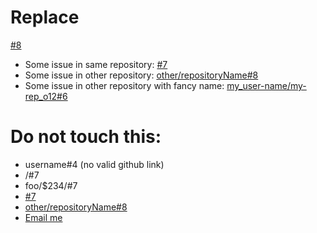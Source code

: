# Replace

[#8](https://github.com/username/repository/issues/8)

-   Some issue in same repository:
    [#7](https://github.com/username/repository/issues/7)
-   Some issue in other repository:
    [other/repositoryName#8](https://github.com/other/repositoryName/issues/8)
-   Some issue in other repository with fancy name:
    [my_user-name/my-rep_o12#6](https://github.com/my_user-name/my-rep_o12/issues/6)

# Do not touch this:

-   username#4 (no valid github link)
-   /#7
-   foo/$234/#7
-   [#7](http://shouldnottouchthis/)
-   [other/repositoryName#8](http://shouldnottouchthis/)
-   [Email me](MAILTO:example@example.com)
